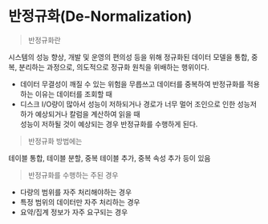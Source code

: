 # 반정규화(De-Normalization)

> 반정규화란 

시스템의 성능 향상, 개발 및 운영의 편의성 등을 위해 정규화된 데이터 모델을 통합, 중복, 분리하는 과정으로, 의도적으로 정규화 원칙을 위배하는 행위이다.

- 데이터 무결성이 깨질 수 있는 위험을 무릅쓰고 데이터를 중복하여 반정규화를 적용하는 이유는 데이터를 조회할 때 
- 디스크 I/O량이 많아서 성능이 저하되거나 경로가 너무 멀어 조인으로 인한 성능저하가 예상되거나 칼럼을 계산하여 읽을 때  
성능이 저하될 것이 예상되는 경우 반정규화를 수행하게 된다.

> 반정규화 방법에는

테이블 통합, 테이블 분할, 중복 테이블 추가, 중복 속성 추가 등이 있음

> 반정규화를 수행하는 주된 경우

- 다량의 범위를 자주 처리해야하는 경우
- 특정 범위의 데이터만 자주 처리하는 경우
- 요약/집계 정보가 자주 요구되는 경우